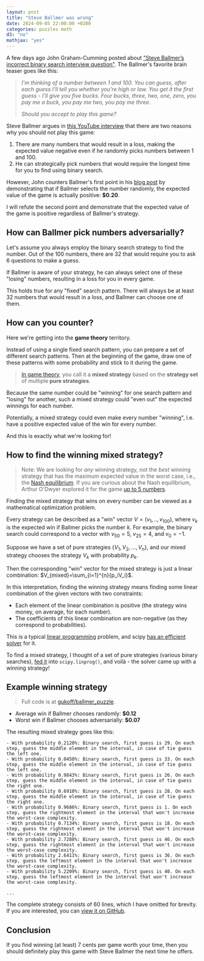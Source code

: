 ```yaml
---
layout: post
title: "Steve Ballmer was wrong"
date: 2024-09-05 22:00:00 +0200
categories: puzzles math
d3: "no"
mathjax: "yes"
---
```


A few days ago John Graham-Cumming posted about ["Steve Ballmer’s incorrect binary search interview question"](https://blog.jgc.org/2024/09/steve-ballmers-binary-search-interview.html). The Ballmer's favorite brain teaser goes like this:

>_I'm thinking of a number between 1 and 100. You can guess, after each guess I'll tell you whether you're high or low. You get it the first guess - I'll give you five bucks. Four bucks, three, two, one, zero, you pay me a buck, you pay me two, you pay me three_. 
> 
> _Should you accept to play this game?_

Steve Ballmer argues in [this YouTube interview](https://youtu.be/svCYbkS0Sjk?si=89kJu8Ukkr9QpkFX&t=34) that there are two reasons why you should not play this game:

1. There are many numbers that would result in a loss, making the expected value negative even if he randomly picks numbers between 1 and 100.
2. He can strategically pick numbers that would require the longest time for you to find using binary search.

However, John counters Ballmer's first point in his [blog post](https://blog.jgc.org/2024/09/steve-ballmers-binary-search-interview.html) by demonstrating that if Ballmer selects the number randomly, the expected value of the game is actually positive: **$0.20**.

I will refute the second point and demonstrate that the expected value of the game is positive regardless of Ballmer's strategy.

## How can Ballmer pick numbers adversarially?

Let's assume you always employ the binary search strategy to find the number. Out of the 100 numbers, there are 32 that would require you to ask 6 questions to make a guess.

If Ballmer is aware of your strategy, he can always select one of these "losing" numbers, resulting in a loss for you in every game.

This holds true for any "fixed" search pattern. There will always be at least 32 numbers that would result in a loss, and Ballmer can choose one of them.

## How can you counter?

Here we're getting into the **game theory** territory.

Instead of using a single fixed search pattern, you can prepare a set of different search patterns. Then at the beginning of the game, draw one of these patterns with some probability and stick to it during the game.

> [In game theory](https://en.wikipedia.org/wiki/Strategy_(game_theory)#Pure_and_mixed_strategies), you call it a **mixed strategy** based on the **strategy set** of multiple **pure strategies**.

Because the same number could be "winning" for one search pattern and "losing" for another, such a mixed strategy could "even out" the expected winnings for each number.

Potentially, a mixed strategy could even make every number "winning", i.e. have a positive expected value of the win for every number.

And this is exactly what we're looking for!

## How to find the winning mixed strategy?

> Note: We are looking for _any_ winning strategy, not the _best_ winning strategy that has the maximum expected value in the worst case, i.e., the [Nash equilibrium](https://en.wikipedia.org/wiki/Nash_equilibrium). If you are curious about the Nash equilibrium, Arthur O'Dwyer explored it for the game [up to 5 numbers](https://quuxplusone.github.io/blog/2024/09/04/the-game-is-flawed/).

Finding the mixed strategy that wins on every number can be viewed as a mathematical optimization problem.

Every strategy can be described as a "win" vector $V = (v_1, .., v_{100})$, where $v_k$ is the expected win if Ballmer picks the number $k$. For example, the binary search could correspond to a vector with $v_{50} = 5$, $v_{25} = 4$, and $v_{0} = -1$.

Suppose we have a set of pure strategies $\{V_1, V_2, ..., V_n\}$, and our mixed strategy chooses the strategy $V_k$ with probability $p_k$.

Then the corresponding "win" vector for the mixed strategy is just a linear combination: $V_{mixed}=\sum_{i=1}^{n}{p_iV_i}$.

In this interpretation, finding the winning strategy means finding some linear combination of the given vectors with two constraints:

- Each element of the linear combination is positive (the strategy wins money, on average, for each number).
- The coefficients of this linear combination are non-negative (as they correspond to probabilities).

This is a typical [linear programming](https://en.wikipedia.org/wiki/Linear_programming) problem, and scipy [has an efficient solver](https://docs.scipy.org/doc/scipy/reference/generated/scipy.optimize.linprog.html) for it.

To find a mixed strategy, I thought of a set of pure strategies (various binary searches), [fed it](https://github.com/gukoff/ballmer_puzzle/blob/main/main.py#L98) into `scipy.linprog()`, and voilà - the solver came up with a winning strategy!

## Example winning strategy

> Full code is at [gukoff/ballmer_puzzle](https://github.com/gukoff/ballmer_puzzle#winning-strategy).

- Average win if Ballmer chooses randomly: **$0.12**
- Worst win if Ballmer chooses adversarially: **$0.07**

The resulting mixed strategy goes like this:

```
- With probability 0.2120%: Binary search, first guess is 29. On each step, guess the middle element in the interval, in case of tie guess the left one.
- With probability 0.0450%: Binary search, first guess is 33. On each step, guess the middle element in the interval, in case of tie guess the left one.
- With probability 0.9843%: Binary search, first guess is 26. On each step, guess the middle element in the interval, in case of tie guess the right one.
- With probability 0.6910%: Binary search, first guess is 28. On each step, guess the middle element in the interval, in case of tie guess the right one.
- With probability 0.9686%: Binary search, first guess is 1. On each step, guess the rightmost element in the interval that won't increase the worst-case complexity.
- With probability 0.7134%: Binary search, first guess is 18. On each step, guess the rightmost element in the interval that won't increase the worst-case complexity.
- With probability 2.7288%: Binary search, first guess is 46. On each step, guess the rightmost element in the interval that won't increase the worst-case complexity.
- With probability 2.6411%: Binary search, first guess is 36. On each step, guess the leftmost element in the interval that won't increase the worst-case complexity.
- With probability 5.2209%: Binary search, first guess is 40. On each step, guess the leftmost element in the interval that won't increase the worst-case complexity.

...
```

The complete strategy consists of 60 lines, which I have omitted for brevity. If you are interested, you can [view it on GitHub](https://github.com/gukoff/ballmer_puzzle?tab=readme-ov-file#winning-strategy).

## Conclusion

If you find winning (at least) 7 cents per game worth your time, then you should definitely play this game with Steve Ballmer the next time he offers.
